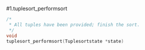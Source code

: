 #1.tuplesort_performsort

```cpp
/*
 * All tuples have been provided; finish the sort.
 */
void
tuplesort_performsort(Tuplesortstate *state)

```